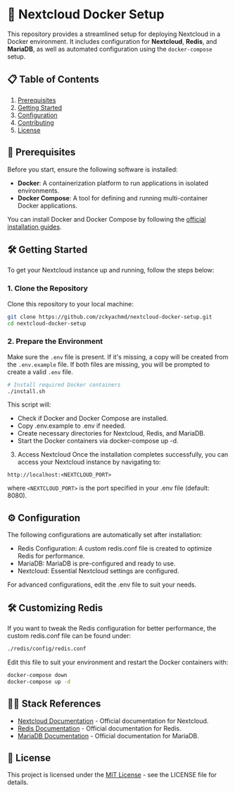 # 🚀 Nextcloud Docker Setup

This repository provides a streamlined setup for deploying Nextcloud in a Docker environment. It includes configuration for **Nextcloud**, **Redis**, and **MariaDB**, as well as automated configuration using the `docker-compose` setup.

## 📋 Table of Contents

1. [Prerequisites](#prerequisites)
2. [Getting Started](#getting-started)
3. [Configuration](#configuration)
4. [Contributing](#contributing)
5. [License](#license)

## 🔧 Prerequisites

Before you start, ensure the following software is installed:

- **Docker**: A containerization platform to run applications in isolated environments.
- **Docker Compose**: A tool for defining and running multi-container Docker applications.

You can install Docker and Docker Compose by following the [official installation guides](https://docs.docker.com/get-docker/).

## 🛠️ Getting Started

To get your Nextcloud instance up and running, follow the steps below:

### 1. Clone the Repository

Clone this repository to your local machine:

```bash
git clone https://github.com/zckyachmd/nextcloud-docker-setup.git
cd nextcloud-docker-setup
```

### 2. Prepare the Environment
Make sure the `.env` file is present. If it's missing, a copy will be created from the `.env.example` file. If both files are missing, you will be prompted to create a valid `.env` file.

```bash
# Install required Docker containers
./install.sh
```

This script will:

- Check if Docker and Docker Compose are installed.
- Copy .env.example to .env if needed.
- Create necessary directories for Nextcloud, Redis, and MariaDB.
- Start the Docker containers via docker-compose up -d.

3. Access Nextcloud
Once the installation completes successfully, you can access your Nextcloud instance by navigating to:

```
http://localhost:<NEXTCLOUD_PORT>
```
where `<NEXTCLOUD_PORT>` is the port specified in your .env file (default: 8080).

## ⚙️ Configuration
The following configurations are automatically set after installation:

- Redis Configuration: A custom redis.conf file is created to optimize Redis for performance.
- MariaDB: MariaDB is pre-configured and ready to use.
- Nextcloud: Essential Nextcloud settings are configured.

For advanced configurations, edit the .env file to suit your needs.

## 🛠️ Customizing Redis
If you want to tweak the Redis configuration for better performance, the custom redis.conf file can be found under:

```bash
./redis/config/redis.conf
```

Edit this file to suit your environment and restart the Docker containers with:

```bash
docker-compose down
docker-compose up -d
```

## 🧑‍💻 Stack References

- [Nextcloud Documentation](https://docs.nextcloud.com) - Official documentation for Nextcloud.
- [Redis Documentation](https://redis.io/documentation) - Official documentation for Redis.
- [MariaDB Documentation](https://mariadb.org/documentation) - Official documentation for MariaDB.

## 📜 License
This project is licensed under the [MIT License](./LICENSE) - see the LICENSE file for details.

